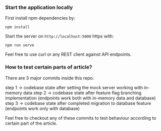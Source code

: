 ### Start the application locally

First install npm dependencies by:

`npm install`

Start the server on `http://localhost:5000` https with:

`npm run serve`

Feel free to use curl or any REST client against API endpoints.

### How to test certain parts of article?

There are 3 major commits inside this repo:

step 1 -> codebase state after setting the mock server working with in-memory data
step 2 -> codebase state after feature flag branching implementation (endpoints work both with in-memory data and database)
step 3 -> codebase state after completed migration to database feature (endpoints work only with database)

Feel free to checkout any of these commits to test behaviour according to certain part of the article.